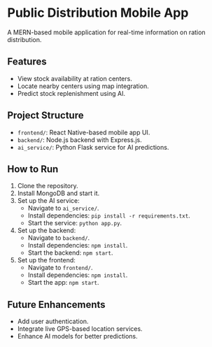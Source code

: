 # Public Distribution Mobile App

A MERN-based mobile application for real-time information on ration distribution.

## Features
- View stock availability at ration centers.
- Locate nearby centers using map integration.
- Predict stock replenishment using AI.

## Project Structure
- `frontend/`: React Native-based mobile app UI.
- `backend/`: Node.js backend with Express.js.
- `ai_service/`: Python Flask service for AI predictions.

## How to Run
1. Clone the repository.
2. Install MongoDB and start it.
3. Set up the AI service:
   - Navigate to `ai_service/`.
   - Install dependencies: `pip install -r requirements.txt`.
   - Start the service: `python app.py`.
4. Set up the backend:
   - Navigate to `backend/`.
   - Install dependencies: `npm install`.
   - Start the backend: `npm start`.
5. Set up the frontend:
   - Navigate to `frontend/`.
   - Install dependencies: `npm install`.
   - Start the app: `npm start`.

## Future Enhancements
- Add user authentication.
- Integrate live GPS-based location services.
- Enhance AI models for better predictions.
